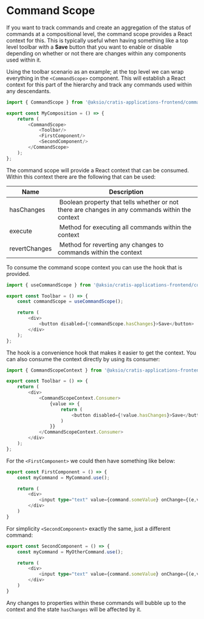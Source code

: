 # Command Scope

If you want to track commands and create an aggregation of the status of commands at a compositional
level, the command scope provides a React context for this.
This is typically useful when having something like a top level toolbar with a **Save** button that
you want to enable or disable depending on whether or not there are changes within any components
used within it.

Using the toolbar scenario as an example; at the top level we can wrap everything in the `<CommandScope>`
component. This will establish a React context for this part of the hierarchy and track any commands
used within any descendants.

```typescript
import { CommandScope } from '@aksio/cratis-applications-frontend/commands';

export const MyComposition = () => {
    return (
        <CommandScope>
            <Toolbar/>
            <FirstComponent/>
            <SecondComponent/>
        </CommandScope>
    );
};
```

The command scope will provide a React context that can be consumed.
Within this context there are the following that can be used:

| Name | Description |
| ---- | ----------- |
| hasChanges | Boolean property that tells whether or not there are changes in any commands within the context |
| execute | Method for executing all commands within the context |
| revertChanges | Method for reverting any changes to commands within the context |

To consume the command scope context you can use the hook that is provided.

```typescript
import { useCommandScope } from '@aksio/cratis-applications-frontend/commands';

export const Toolbar = () => {
    const commandScope = useCommandScope();

    return (
        <div>
            <button disabled={!commandScope.hasChanges}>Save</button>
        </div>
    );
};
```

The hook is a convenience hook that makes it easier to get the context.
You can also consume the context directly by using its consumer:

```typescript
import { CommandScopeContext } from '@aksio/cratis-applications-frontend/commands';

export const Toolbar = () => {
    return (
        <div>
            <CommandScopeContext.Consumer>
                {value => {
                    return (
                        <button disabled={!value.hasChanges}>Save</button>
                    )
                }}
            </CommandScopeContext.Consumer>
        </div>
    );
};
```

For the `<FirstComponent>` we could then have something like below:

```typescript
export const FirstComponent = () => {
    const myCommand = MyCommand.use();

    return (
        <div>
            <input type="text" value={command.someValue} onChange={(e,v) => myCommand.someValue = v; }/>
        </div>
    )
}
```

For simplicity `<SecondComponent>` exactly the same, just a different command:

```typescript
export const SecondComponent = () => {
    const myCommand = MyOtherCommand.use();

    return (
        <div>
            <input type="text" value={command.someValue} onChange={(e,v) => myCommand.someValue = v; }/>
        </div>
    )
}
```

Any changes to properties within these commands will bubble up to the context and the state `hasChanges` will be affected
by it.

